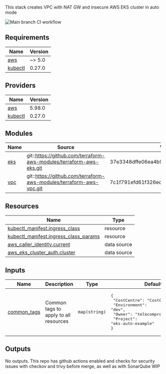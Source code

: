 This stack creates VPC with NAT GW and insecure AWS EKS cluster in auto mode

![Main branch CI workflow](https://github.com/telecomprofi/terraform-aws-modules/actions/workflows/terraform-ci.yml/badge.svg)

## Requirements

| Name | Version |
|------|---------|
| <a name="requirement_aws"></a> [aws](#requirement\_aws) | ~> 5.0 |
| <a name="requirement_kubectl"></a> [kubectl](#requirement\_kubectl) | 0.27.0 |

## Providers

| Name | Version |
|------|---------|
| <a name="provider_aws"></a> [aws](#provider\_aws) | 5.98.0 |
| <a name="provider_kubectl"></a> [kubectl](#provider\_kubectl) | 0.27.0 |

## Modules

| Name | Source | Version |
|------|--------|---------|
| <a name="module_eks"></a> [eks](#module\_eks) | git::https://github.com/terraform-aws-modules/terraform-aws-eks.git | 37e3348dffe06ea4b9adf9b54512e4efdb46f425 |
| <a name="module_vpc"></a> [vpc](#module\_vpc) | git::https://github.com/terraform-aws-modules/terraform-aws-vpc.git | 7c1f791efd61f326ed6102d564d1a65d1eceedf0 |

## Resources

| Name | Type |
|------|------|
| [kubectl_manifest.ingress_class](https://registry.terraform.io/providers/bnu0/kubectl/0.27.0/docs/resources/manifest) | resource |
| [kubectl_manifest.ingress_class_params](https://registry.terraform.io/providers/bnu0/kubectl/0.27.0/docs/resources/manifest) | resource |
| [aws_caller_identity.current](https://registry.terraform.io/providers/hashicorp/aws/latest/docs/data-sources/caller_identity) | data source |
| [aws_eks_cluster_auth.cluster](https://registry.terraform.io/providers/hashicorp/aws/latest/docs/data-sources/eks_cluster_auth) | data source |

## Inputs

| Name | Description | Type | Default | Required |
|------|-------------|------|---------|:--------:|
| <a name="input_common_tags"></a> [common\_tags](#input\_common\_tags) | Common tags to apply to all resources | `map(string)` | <pre>{<br/>  "CostCentre": "CostCentreExample",<br/>  "Environment": "dev",<br/>  "Owner": "telecomprofi",<br/>  "Project": "eks-auto-example"<br/>}</pre> | no |

## Outputs

No outputs.
This repo has github actions enabled and checks for security issues with checkov and trivy before merge, as well as with SonarQube
WIP
